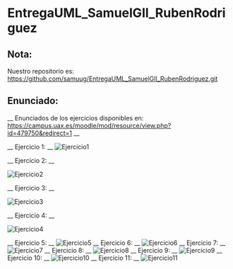 # EntregaUML_SamuelGIl_RubenRodriguez

## Nota: 
Nuestro repositorio es: https://github.com/samuug/EntregaUML_SamuelGIl_RubenRodriguez.git

## Enunciado:
__ Enunciados de los ejercicios disponibles en: https://campus.uax.es/moodle/mod/resource/view.php?id=479750&redirect=1 __

__ Ejercicio 1: __
![Ejercicio1](http://www.plantuml.com/plantuml/png/NOwngeD044Nx_Oh5-ZKYhx5IZ5sI8dymSHUpChiJnfqY2VdtZ05HqWoSuPxBRUOCd2MYeUlaXsoxm8CWlOor7I5nNPpzo5Ge7m94dvdgqhpDch_eWJIgOXVdI6aCMLnTARHfk0c3vhSoO4WJ5Bk6Ji0nk1-__FlVhFOfk5Tw3FVPgx0b8d10_Exi9szFyD1tjP9FIilinYSd4Jy0)

__ Ejercicio 2: __

![Ejercicio2](http://www.plantuml.com/plantuml/png/ZP31IWD138RlynHXxxru50gLAWfY4Nhm76S2PibCIZ8BWlWmFeilvdOhij2HxJN_doyVsNX5gqCMe9uiScIz2bj1TtZ4IizahWNX8-mqlnh16hhZl0it1nBXfElkXKjojIxiC79cAdKSFd5AGbwrZDqzlHz7GqzZwpFyyky75Y7BsZho5pOldO0FKtj6l6KisA9DmQBp_a0baltdkqKJzHR-b5ncEl_gQdN-X6kuy_hz1H4TaqBK4YRxfHruuruXKPXhBjVFuBFrjis6IXgo_000)

__ Ejercicio 3: __

![Ejercicio3](http://www.plantuml.com/plantuml/png/dP51RXKn38RtEOML_PEOLcKnOb5H2fkfzDHAxDt4LAuoySX9ka6SWXDm1CxmBeRJykPDfR9Xbx6Tp_D_kImLjROv0JsI1Wuivyx9_IE52jFmtG5mBfLhiquU_Kqh910fGPBsfEHj872B64U_H-NI2mjo6VrdnHmOlVkn0h-m1CaHExOpaun-mhNSx-BXjrmfuSkwuUBT-Mwu6DxtLgMGEU1u-9b8xBkq-sFfxbkRiJuNPH6jDDvW94M818TV2UVUmbP5RI59Heq24U4hvy2TJUOXofNaGlhqT_ajFRI4kWqmdVtJ25mdsAj1jagkosA1y2J5VaivRf6tj2GEhvGSVHXrPVwlcRqbf8G6ApmlYTvKbEK1qydG9ogsNm97ERdfS-6Ldu-DiZn7cGROxTPd7FqT0ULWxQfe9myVt7Hc8yUmRqwuu_tje1a4VJb39E-SkwGSsvp-0000)

__ Ejercicio 4: __

![Ejercicio4](http://www.plantuml.com/plantuml/png/XL5TRY8n37xFAIoU5sa7xR9irKgeKyfJAIedC1cN1cLYb3XFj8VX21L7c8lLgK2e6bLz-_Bz-5FiQHACabiFjALedNNynpokjsG5QXHg8lexMc4GXnlUcmMtwqXm0uEp2Wt1MI-uvdR7ISZZmDJP2wjPlTtHEylcdkmBWWkb22o7935RnK5TrUz_Vq-6PnTwQZKQzUEuYNWnJ2xnlZgUV8qdskJG893W3djjewgw3Fl1End_Dmye51rwVSyZ1YTiPacSPoMUkEqEMig_ODuTvHFSOenSmDAN9AM25yJMTuTKDlLcpdVmrTxKBZVObBr_jsl5ERYJQOvU_wZi4bqgn2pji7jNGiVsxmhNhyEXzi0Lh0Wes4n18YeoPagXoQt_0000)

__ Ejercicio 5: __
![Ejercicio5](http://www.plantuml.com/plantuml/png/ZP31IWD138RlynHXxxru50gLAWfY4Nhm76S2PibCIZ8BWlWmFeilvdOhij2HxJN_doyVsNX5gqCMe9uiScIz2bj1TtZ4IizahWNX8-mqlnh16hhZl0it1nBXfElkXKjojIxiC79cAdKSFd5AGbwrZDqzlHz7GqzZwpFyyky75Y7BsZho5pOldO0FKtj6l6KisA9DmQBp_a0baltdkqKJzHR-b5ncEl_gQdN-X6kuy_hz1H4TaqBK4YRxfHruuruXKPXhBjVFuBFrjis6IXgo_000)
__ Ejercicio 6: __
![Ejercicio6](http://www.plantuml.com/plantuml/png/ZP31IWD138RlynHXxxru50gLAWfY4Nhm76S2PibCIZ8BWlWmFeilvdOhij2HxJN_doyVsNX5gqCMe9uiScIz2bj1TtZ4IizahWNX8-mqlnh16hhZl0it1nBXfElkXKjojIxiC79cAdKSFd5AGbwrZDqzlHz7GqzZwpFyyky75Y7BsZho5pOldO0FKtj6l6KisA9DmQBp_a0baltdkqKJzHR-b5ncEl_gQdN-X6kuy_hz1H4TaqBK4YRxfHruuruXKPXhBjVFuBFrjis6IXgo_000)
__ Ejercicio 7: __
![Ejercicio7](http://www.plantuml.com/plantuml/png/ZP31IWD138RlynHXxxru50gLAWfY4Nhm76S2PibCIZ8BWlWmFeilvdOhij2HxJN_doyVsNX5gqCMe9uiScIz2bj1TtZ4IizahWNX8-mqlnh16hhZl0it1nBXfElkXKjojIxiC79cAdKSFd5AGbwrZDqzlHz7GqzZwpFyyky75Y7BsZho5pOldO0FKtj6l6KisA9DmQBp_a0baltdkqKJzHR-b5ncEl_gQdN-X6kuy_hz1H4TaqBK4YRxfHruuruXKPXhBjVFuBFrjis6IXgo_000)
__ Ejercicio 8: __
![Ejercicio8](http://www.plantuml.com/plantuml/png/ZP31IWD138RlynHXxxru50gLAWfY4Nhm76S2PibCIZ8BWlWmFeilvdOhij2HxJN_doyVsNX5gqCMe9uiScIz2bj1TtZ4IizahWNX8-mqlnh16hhZl0it1nBXfElkXKjojIxiC79cAdKSFd5AGbwrZDqzlHz7GqzZwpFyyky75Y7BsZho5pOldO0FKtj6l6KisA9DmQBp_a0baltdkqKJzHR-b5ncEl_gQdN-X6kuy_hz1H4TaqBK4YRxfHruuruXKPXhBjVFuBFrjis6IXgo_000)
__ Ejercicio 9: __
![Ejercicio9](http://www.plantuml.com/plantuml/png/ZP31IWD138RlynHXxxru50gLAWfY4Nhm76S2PibCIZ8BWlWmFeilvdOhij2HxJN_doyVsNX5gqCMe9uiScIz2bj1TtZ4IizahWNX8-mqlnh16hhZl0it1nBXfElkXKjojIxiC79cAdKSFd5AGbwrZDqzlHz7GqzZwpFyyky75Y7BsZho5pOldO0FKtj6l6KisA9DmQBp_a0baltdkqKJzHR-b5ncEl_gQdN-X6kuy_hz1H4TaqBK4YRxfHruuruXKPXhBjVFuBFrjis6IXgo_000)
__ Ejercicio 10: __
![Ejercicio10](http://www.plantuml.com/plantuml/png/ZP31IWD138RlynHXxxru50gLAWfY4Nhm76S2PibCIZ8BWlWmFeilvdOhij2HxJN_doyVsNX5gqCMe9uiScIz2bj1TtZ4IizahWNX8-mqlnh16hhZl0it1nBXfElkXKjojIxiC79cAdKSFd5AGbwrZDqzlHz7GqzZwpFyyky75Y7BsZho5pOldO0FKtj6l6KisA9DmQBp_a0baltdkqKJzHR-b5ncEl_gQdN-X6kuy_hz1H4TaqBK4YRxfHruuruXKPXhBjVFuBFrjis6IXgo_000)
__ Ejercicio 11: __
![Ejercicio11](http://www.plantuml.com/plantuml/png/ZP31IWD138RlynHXxxru50gLAWfY4Nhm76S2PibCIZ8BWlWmFeilvdOhij2HxJN_doyVsNX5gqCMe9uiScIz2bj1TtZ4IizahWNX8-mqlnh16hhZl0it1nBXfElkXKjojIxiC79cAdKSFd5AGbwrZDqzlHz7GqzZwpFyyky75Y7BsZho5pOldO0FKtj6l6KisA9DmQBp_a0baltdkqKJzHR-b5ncEl_gQdN-X6kuy_hz1H4TaqBK4YRxfHruuruXKPXhBjVFuBFrjis6IXgo_000)
